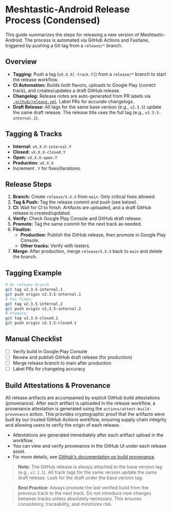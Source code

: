 # Meshtastic-Android Release Process (Condensed)

This guide summarizes the steps for releasing a new version of Meshtastic-Android. The process is automated via GitHub Actions and Fastlane, triggered by pushing a Git tag from a `release/*` branch.

## Overview
- **Tagging:** Push a tag (`vX.X.X[-track.Y]`) from a `release/*` branch to start the release workflow.
- **CI Automation:** Builds both flavors, uploads to Google Play (correct track), and creates/updates a draft GitHub release.
- **Changelog:** Release notes are auto-generated from PR labels via [`.github/release.yml`](.github/release.yml). Label PRs for accurate changelogs.
- **Draft Release:** All tags for the same base version (e.g., `v2.3.5`) update the same draft release. The release title uses the full tag (e.g., `v2.3.5-internal.1`).

## Tagging & Tracks
- **Internal:** `vX.X.X-internal.Y`
- **Closed:** `vX.X.X-closed.Y`
- **Open:** `vX.X.X-open.Y`
- **Production:** `vX.X.X`
- Increment `.Y` for fixes/iterations.

## Release Steps
1. **Branch:** Create `release/X.X.X` from `main`. Only critical fixes allowed.
2. **Tag & Push:** Tag the release commit and push (see below).
3. **CI:** Wait for CI to finish. Artifacts are uploaded, and a draft GitHub release is created/updated.
4. **Verify:** Check Google Play Console and GitHub draft release.
5. **Promote:** Tag the same commit for the next track as needed.
6. **Finalize:**
   - **Production:** Publish the GitHub release, then promote in Google Play Console.
   - **Other tracks:** Verify with testers.
7. **Merge:** After production, merge `release/X.X.X` back to `main` and delete the branch.

## Tagging Example
```bash
# On release branch
git tag v2.3.5-internal.1
git push origin v2.3.5-internal.1
# For fixes:
git tag v2.3.5-internal.2
git push origin v2.3.5-internal.2
# Promote:
git tag v2.3.5-closed.1
git push origin v2.3.5-closed.1
```

## Manual Checklist
- [ ] Verify build in Google Play Console
- [ ] Review and publish GitHub draft release (for production)
- [ ] Merge release branch to main after production
- [ ] Label PRs for changelog accuracy

## Build Attestations & Provenance

All release artifacts are accompanied by explicit GitHub build attestations (provenance). After each artifact is uploaded in the release workflow, a provenance attestation is generated using the `actions/attest-build-provenance` action. This provides cryptographic proof that the artifacts were built by our trusted GitHub Actions workflow, ensuring supply chain integrity and allowing users to verify the origin of each release.

- Attestations are generated immediately after each artifact upload in the workflow.
- You can view and verify provenance in the GitHub UI under each release asset.
- For more details, see [GitHub's documentation on build provenance](https://docs.github.com/en/actions/security-guides/security-hardening-for-github-actions#provenance-attestations).

> **Note:** The GitHub release is always attached to the base version tag (e.g., `v2.3.5`). All track tags for the same version update the same draft release. Look for the draft under the base version tag.

> **Best Practice:** Always promote the last verified build from the previous track to the next track. Do not introduce new changes between tracks unless absolutely necessary. This ensures consistency, traceability, and minimizes risk.
